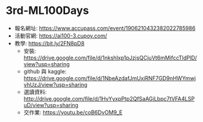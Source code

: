 # 3rd-ML100Days

* 報名網址: https://www.accupass.com/event/1906210432382022785986
* 活動官網: https://ai100-3.cupoy.com/
* 教學: https://bit.ly/2FN8pD8
	* 安裝: https://drive.google.com/file/d/1nkshlxp1pJzjsQCjuVt6mMifccTldPlD/view?usp=sharing
	* github 與 kaggle: https://drive.google.com/file/d/1NbeAzdafJmUxiRNF7GD9nHWYmwjvhUzJ/view?usp=sharing
	* 選讀資料: http://drive.google.com/file/d/1HvYyxpPtp2QfSaAGiLbpc7tVFA4LSPuD/view?usp=sharing
	* 交作業: https://youtu.be/coB6DvOM9_E
